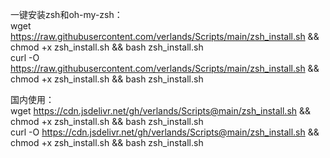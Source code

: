 一键安装zsh和oh-my-zsh：  
wget https://raw.githubusercontent.com/verlands/Scripts/main/zsh_install.sh && chmod +x zsh_install.sh && bash zsh_install.sh  
curl -O https://raw.githubusercontent.com/verlands/Scripts/main/zsh_install.sh && chmod +x zsh_install.sh && bash zsh_install.sh  

国内使用：  
wget https://cdn.jsdelivr.net/gh/verlands/Scripts@main/zsh_install.sh && chmod +x zsh_install.sh && bash zsh_install.sh  
curl -O https://cdn.jsdelivr.net/gh/verlands/Scripts@main/zsh_install.sh && chmod +x zsh_install.sh && bash zsh_install.sh
